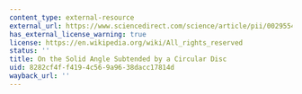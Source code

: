 ```yaml
---
content_type: external-resource
external_url: https://www.sciencedirect.com/science/article/pii/0029554X71901558
has_external_license_warning: true
license: https://en.wikipedia.org/wiki/All_rights_reserved
status: ''
title: On the Solid Angle Subtended by a Circular Disc
uid: 8282cf4f-f419-4c56-9a96-38dacc17814d
wayback_url: ''
---
```

